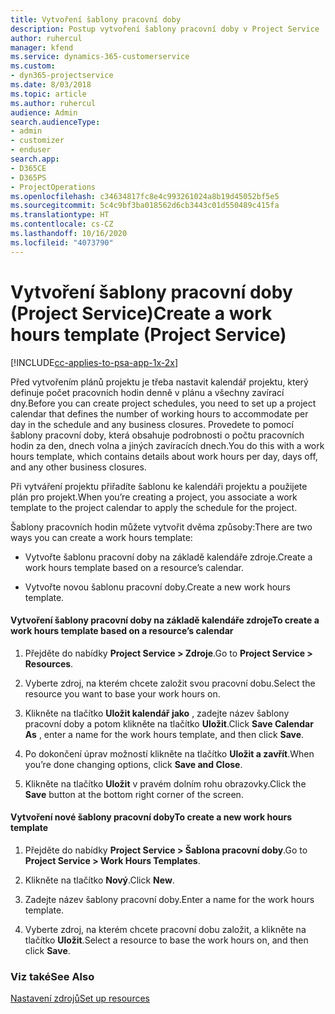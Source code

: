 ```yaml
---
title: Vytvoření šablony pracovní doby
description: Postup vytvoření šablony pracovní doby v Project Service
author: ruhercul
manager: kfend
ms.service: dynamics-365-customerservice
ms.custom:
- dyn365-projectservice
ms.date: 8/03/2018
ms.topic: article
ms.author: ruhercul
audience: Admin
search.audienceType:
- admin
- customizer
- enduser
search.app:
- D365CE
- D365PS
- ProjectOperations
ms.openlocfilehash: c34634817fc8e4c993261024a8b19d45052bf5e5
ms.sourcegitcommit: 5c4c9bf3ba018562d6cb3443c01d550489c415fa
ms.translationtype: HT
ms.contentlocale: cs-CZ
ms.lasthandoff: 10/16/2020
ms.locfileid: "4073790"
---
```

# <a name="create-a-work-hours-template-project-service"></a><span data-ttu-id="1fd46-103">Vytvoření šablony pracovní doby (Project Service)</span><span class="sxs-lookup"><span data-stu-id="1fd46-103">Create a work hours template (Project Service)</span></span>

[!INCLUDE[cc-applies-to-psa-app-1x-2x](../includes/cc-applies-to-psa-app-1x-2x.md)]

<span data-ttu-id="1fd46-104">Před vytvořením plánů projektu je třeba nastavit kalendář projektu, který definuje počet pracovních hodin denně v plánu a všechny zavírací dny.</span><span class="sxs-lookup"><span data-stu-id="1fd46-104">Before you can create project schedules, you need to set up a project calendar that defines the number of working hours to accommodate per day in the schedule and any business closures.</span></span> <span data-ttu-id="1fd46-105">Provedete to pomocí šablony pracovní doby, která obsahuje podrobnosti o počtu pracovních hodin za den, dnech volna a jiných zavíracích dnech.</span><span class="sxs-lookup"><span data-stu-id="1fd46-105">You do this with a work hours template, which contains details about work hours per day, days off, and any other business closures.</span></span>  
  
 <span data-ttu-id="1fd46-106">Při vytváření projektu přiřadíte šablonu ke kalendáři projektu a použijete plán pro projekt.</span><span class="sxs-lookup"><span data-stu-id="1fd46-106">When you’re creating a project, you associate a work template to the project calendar to apply the schedule for the project.</span></span>  
  
 <span data-ttu-id="1fd46-107">Šablony pracovních hodin můžete vytvořit dvěma způsoby:</span><span class="sxs-lookup"><span data-stu-id="1fd46-107">There are two ways you can create a work hours template:</span></span>  
  
-   <span data-ttu-id="1fd46-108">Vytvořte šablonu pracovní doby na základě kalendáře zdroje.</span><span class="sxs-lookup"><span data-stu-id="1fd46-108">Create a work hours template based on a resource’s calendar.</span></span>  
  
-   <span data-ttu-id="1fd46-109">Vytvořte novou šablonu pracovní doby.</span><span class="sxs-lookup"><span data-stu-id="1fd46-109">Create a new work hours template.</span></span>  
  
#### <a name="to-create-a-work-hours-template-based-on-a-resources-calendar"></a><span data-ttu-id="1fd46-110">Vytvoření šablony pracovní doby na základě kalendáře zdroje</span><span class="sxs-lookup"><span data-stu-id="1fd46-110">To create a work hours template based on a resource’s calendar</span></span>  
  
1.  <span data-ttu-id="1fd46-111">Přejděte do nabídky **Project Service > Zdroje**.</span><span class="sxs-lookup"><span data-stu-id="1fd46-111">Go to **Project Service > Resources**.</span></span>  
  
2.  <span data-ttu-id="1fd46-112">Vyberte zdroj, na kterém chcete založit svou pracovní dobu.</span><span class="sxs-lookup"><span data-stu-id="1fd46-112">Select the resource you want to base your work hours on.</span></span>  
  
3.  <span data-ttu-id="1fd46-113">Klikněte na tlačítko **Uložit kalendář jako** , zadejte název šablony pracovní doby a potom klikněte na tlačítko **Uložit**.</span><span class="sxs-lookup"><span data-stu-id="1fd46-113">Click **Save Calendar As** , enter a name for the work hours template, and then click **Save**.</span></span>  
  
4.  <span data-ttu-id="1fd46-114">Po dokončení úprav možností klikněte na tlačítko **Uložit a zavřít**.</span><span class="sxs-lookup"><span data-stu-id="1fd46-114">When you’re done changing options, click **Save and Close**.</span></span>  
  
5.  <span data-ttu-id="1fd46-115">Klikněte na tlačítko **Uložit** v pravém dolním rohu obrazovky.</span><span class="sxs-lookup"><span data-stu-id="1fd46-115">Click the **Save** button at the bottom right corner of the screen.</span></span>  
  
#### <a name="to-create-a-new-work-hours-template"></a><span data-ttu-id="1fd46-116">Vytvoření nové šablony pracovní doby</span><span class="sxs-lookup"><span data-stu-id="1fd46-116">To create a new work hours template</span></span>  
  
1.  <span data-ttu-id="1fd46-117">Přejděte do nabídky **Project Service > Šablona pracovní doby**.</span><span class="sxs-lookup"><span data-stu-id="1fd46-117">Go to **Project Service > Work Hours Templates**.</span></span>  
  
2.  <span data-ttu-id="1fd46-118">Klikněte na tlačítko **Nový**.</span><span class="sxs-lookup"><span data-stu-id="1fd46-118">Click **New**.</span></span>  
  
3.  <span data-ttu-id="1fd46-119">Zadejte název šablony pracovní doby.</span><span class="sxs-lookup"><span data-stu-id="1fd46-119">Enter a name for the work hours template.</span></span>  
  
4.  <span data-ttu-id="1fd46-120">Vyberte zdroj, na kterém chcete pracovní dobu založit, a klikněte na tlačítko **Uložit**.</span><span class="sxs-lookup"><span data-stu-id="1fd46-120">Select a resource to base the work hours on, and then click **Save**.</span></span>  
  
### <a name="see-also"></a><span data-ttu-id="1fd46-121">Viz také</span><span class="sxs-lookup"><span data-stu-id="1fd46-121">See Also</span></span>  
 [<span data-ttu-id="1fd46-122">Nastavení zdrojů</span><span class="sxs-lookup"><span data-stu-id="1fd46-122">Set up resources</span></span>](../psa/set-up-resources.md)
